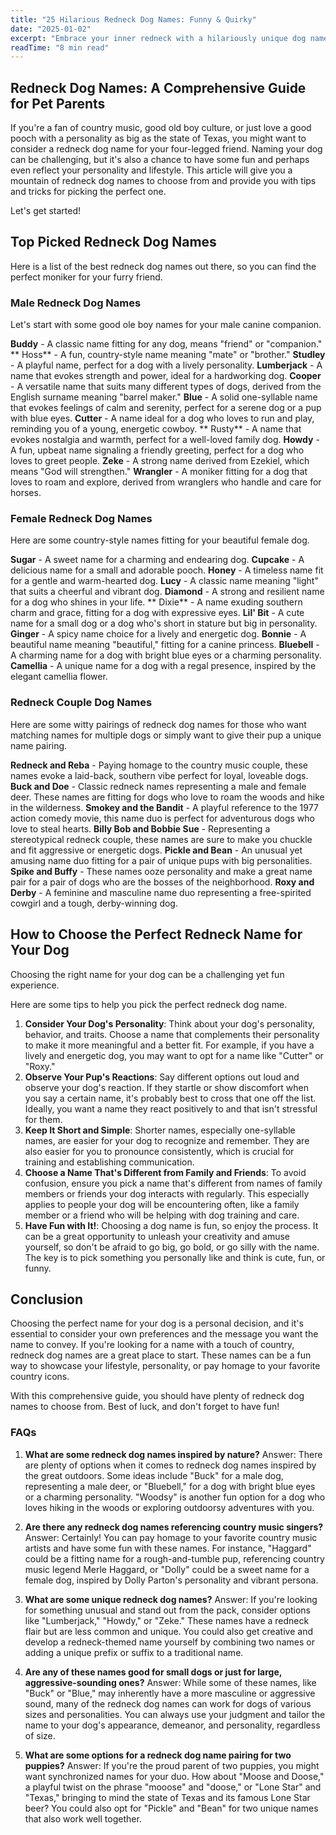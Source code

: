 ```yaml
---
title: "25 Hilarious Redneck Dog Names: Funny & Quirky"
date: "2025-01-02"
excerpt: "Embrace your inner redneck with a hilariously unique dog name! Explore our list of 25 funny and quirky redneck dog names for your southern-style pup."
readTime: "8 min read"
---
```


## Redneck Dog Names: A Comprehensive Guide for Pet Parents

If you're a fan of country music, good old boy culture, or just love a good pooch with a personality as big as the state of Texas, you might want to consider a redneck dog name for your four-legged friend. Naming your dog can be challenging, but it's also a chance to have some fun and perhaps even reflect your personality and lifestyle. This article will give you a mountain of redneck dog names to choose from and provide you with tips and tricks for picking the perfect one. 

Let's get started!

## Top Picked Redneck Dog Names

Here is a list of the best redneck dog names out there, so you can find the perfect moniker for your furry friend. 

### Male Redneck Dog Names

Let's start with some good ole boy names for your male canine companion. 

**Buddy** - A classic name fitting for any dog, means "friend" or "companion."
** Hoss** - A fun, country-style name meaning "mate" or "brother."
**Studley** - A playful name, perfect for a dog with a lively personality.
**Lumberjack** - A name that evokes strength and power, ideal for a hardworking dog.
**Cooper** - A versatile name that suits many different types of dogs, derived from the English surname meaning "barrel maker."
**Blue** - A solid one-syllable name that evokes feelings of calm and serenity, perfect for a serene dog or a pup with blue eyes.
**Cutter** - A name ideal for a dog who loves to run and play, reminding you of a young, energetic cowboy.
** Rusty** - A name that evokes nostalgia and warmth, perfect for a well-loved family dog.
**Howdy** - A fun, upbeat name signaling a friendly greeting, perfect for a dog who loves to greet people.
**Zeke** - A strong name derived from Ezekiel, which means "God will strengthen."
**Wrangler** - A moniker fitting for a dog that loves to roam and explore, derived from wranglers who handle and care for horses. 

### Female Redneck Dog Names

Here are some country-style names fitting for your beautiful female dog. 

**Sugar** - A sweet name for a charming and endearing dog.
**Cupcake** - A delicious name for a small and adorable pooch.
**Honey** - A timeless name fit for a gentle and warm-hearted dog. 
**Lucy** - A classic name meaning "light" that suits a cheerful and vibrant dog.
**Diamond** - A strong and resilient name for a dog who shines in your life.
** Dixie** - A name exuding southern charm and grace, fitting for a dog with expressive eyes.
**Lil' Bit** - A cute name for a small dog or a dog who's short in stature but big in personality.
**Ginger** - A spicy name choice for a lively and energetic dog.
**Bonnie** - A beautiful name meaning "beautiful," fitting for a canine princess.
**Bluebell** - A charming name for a dog with bright blue eyes or a charming personality.
**Camellia** - A unique name for a dog with a regal presence, inspired by the elegant camellia flower. 

### Redneck Couple Dog Names

Here are some witty pairings of redneck dog names for those who want matching names for multiple dogs or simply want to give their pup a unique name pairing. 

**Redneck and Reba** - Paying homage to the country music couple, these names evoke a laid-back, southern vibe perfect for loyal, loveable dogs.
**Buck and Doe** - Classic redneck names representing a male and female deer. These names are fitting for dogs who love to roam the woods and hike in the wilderness.
**Smokey and the Bandit** - A playful reference to the 1977 action comedy movie, this name duo is perfect for adventurous dogs who love to steal hearts.
**Billy Bob and Bobbie Sue** - Representing a stereotypical redneck couple, these names are sure to make you chuckle and fit aggressive or energetic dogs.
**Pickle and Bean** - An unusual yet amusing name duo fitting for a pair of unique pups with big personalities.
**Spike and Buffy** - These names ooze personality and make a great name pair for a pair of dogs who are the bosses of the neighborhood.
**Roxy and Derby** - A feminine and masculine name duo representing a free-spirited cowgirl and a tough, derby-winning dog. 

## How to Choose the Perfect Redneck Name for Your Dog

Choosing the right name for your dog can be a challenging yet fun experience. 

Here are some tips to help you pick the perfect redneck dog name. 

1. **Consider Your Dog's Personality**: Think about your dog's personality, behavior, and traits. Choose a name that complements their personality to make it more meaningful and a better fit. For example, if you have a lively and energetic dog, you may want to opt for a name like "Cutter" or "Roxy."
2. **Observe Your Pup's Reactions**: Say different options out loud and observe your dog's reaction. If they startle or show discomfort when you say a certain name, it's probably best to cross that one off the list. Ideally, you want a name they react positively to and that isn't stressful for them. 
3. **Keep It Short and Simple**: Shorter names, especially one-syllable names, are easier for your dog to recognize and remember. They are also easier for you to pronounce consistently, which is crucial for training and establishing communication. 
4. **Choose a Name That's Different from Family and Friends**: To avoid confusion, ensure you pick a name that's different from names of family members or friends your dog interacts with regularly. This especially applies to people your dog will be encountering often, like a family member or a friend who will be helping with dog training and care. 
5. **Have Fun with It!**: Choosing a dog name is fun, so enjoy the process. It can be a great opportunity to unleash your creativity and amuse yourself, so don't be afraid to go big, go bold, or go silly with the name. The key is to pick something you personally like and think is cute, fun, or funny. 

## Conclusion

Choosing the perfect name for your dog is a personal decision, and it's essential to consider your own preferences and the message you want the name to convey. If you're looking for a name with a touch of country, redneck dog names are a great place to start. These names can be a fun way to showcase your lifestyle, personality, or pay homage to your favorite country icons. 

With this comprehensive guide, you should have plenty of redneck dog names to choose from. Best of luck, and don't forget to have fun! 

### FAQs

1. **What are some redneck dog names inspired by nature?**
Answer: There are plenty of options when it comes to redneck dog names inspired by the great outdoors. Some ideas include "Buck" for a male dog, representing a male deer, or "Bluebell," for a dog with bright blue eyes or a charming personality. "Woodsy" is another fun option for a dog who loves hiking in the woods or exploring outdoorsy adventures with you. 

2. **Are there any redneck dog names referencing country music singers?**
Answer: Certainly! You can pay homage to your favorite country music artists and have some fun with these names. For instance, "Haggard" could be a fitting name for a rough-and-tumble pup, referencing country music legend Merle Haggard, or "Dolly" could be a sweet name for a female dog, inspired by Dolly Parton's personality and vibrant persona. 

3. **What are some unique redneck dog names?**
Answer: If you're looking for something unusual and stand out from the pack, consider options like "Lumberjack," "Howdy," or "Zeke." These names have a redneck flair but are less common and unique. You could also get creative and develop a redneck-themed name yourself by combining two names or adding a unique prefix or suffix to a traditional name. 

4. **Are any of these names good for small dogs or just for large, aggressive-sounding ones?**
Answer: While some of these names, like "Buck" or "Blue," may inherently have a more masculine or aggressive sound, many of the redneck dog names can work for dogs of various sizes and personalities. You can always use your judgment and tailor the name to your dog's appearance, demeanor, and personality, regardless of size. 

5. **What are some options for a redneck dog name pairing for two puppies?**
Answer: If you're the proud parent of two puppies, you might want synchronized names for your duo. How about "Moose and Doose," a playful twist on the phrase "mooose" and "doose," or "Lone Star" and "Texas," bringing to mind the state of Texas and its famous Lone Star beer? You could also opt for "Pickle" and "Bean" for two unique names that also work well together.